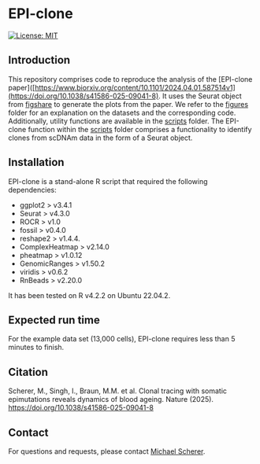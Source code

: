 # EPI-clone
[![License: MIT](https://img.shields.io/badge/license-MIT-blue.svg)](https://github.com/veltenlab/EPI-clone/blob/main/LICENSE)

## Introduction

This repository comprises code to reproduce the analysis of the [EPI-clone paper]([https://www.biorxiv.org/content/10.1101/2024.04.01.587514v1](https://doi.org/10.1038/s41586-025-09041-8). It uses the Seurat object from [figshare](https://doi.org/10.6084/m9.figshare.24204750.v1) to generate the plots from the paper. We refer to the [figures](figures) folder for an explanation on the datasets and the corresponding code. Additionally, utility functions are available in the [scripts](scripts) folder. The EPI-clone function within the [scripts](scripts) folder comprises a functionality to identify clones from scDNAm data in the form of a Seurat object.

## Installation

EPI-clone is a stand-alone R script that required the following dependencies:

* ggplot2 > v3.4.1
* Seurat > v4.3.0
* ROCR > v1.0
* fossil > v0.4.0
* reshape2 > v1.4.4.
* ComplexHeatmap > v2.14.0
* pheatmap > v1.0.12
* GenomicRanges > v1.50.2
* viridis > v0.6.2
* RnBeads > v2.20.0

It has been tested on R v4.2.2 on Ubuntu 22.04.2.

## Expected run time

For the example data set (13,000 cells), EPI-clone requires less than 5 minutes to finish.

## Citation

Scherer, M., Singh, I., Braun, M.M. et al. Clonal tracing with somatic epimutations reveals dynamics of blood ageing. Nature (2025). https://doi.org/10.1038/s41586-025-09041-8

## Contact

For questions and requests, please contact [Michael Scherer](mailto:michael.scherer@dkfz.de).
